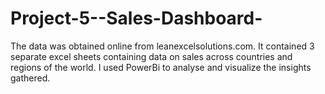 # Project-5--Sales-Dashboard-

The data was obtained online from leanexcelsolutions.com. It contained 3 separate excel sheets containing data on sales across countries and regions of the world. I used PowerBi to analyse and visualize the insights gathered.
